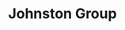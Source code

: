 ---
title: "Johnston Group"
identification: "jg"
description: "Employee benefit solutions."
link: "http://johnstongroup.ca/"
image: "assets/img/logos/johnston-group.jpg"
width: "100px"
members:
  - name: "Rebecca Tiessen"
    summary: Rebecca did her second work term at Johnston Group."
    statement: "Rebecca had a swell time."
    image: "/assets/img/co-op/rebecca.jpg"
---